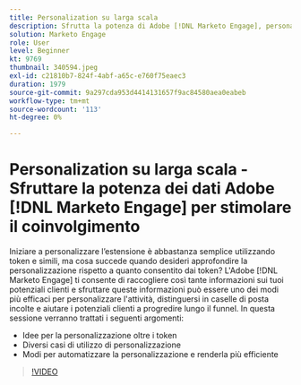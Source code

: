 ```yaml
---
title: Personalization su larga scala
description: Sfrutta la potenza di Adobe [!DNL Marketo Engage], personalizza oltre i token.
solution: Marketo Engage
role: User
level: Beginner
kt: 9769
thumbnail: 340594.jpeg
exl-id: c21810b7-824f-4abf-a65c-e760f75eaec3
duration: 1979
source-git-commit: 9a297cda953d4414131657f9ac84580aea0eabeb
workflow-type: tm+mt
source-wordcount: '113'
ht-degree: 0%

---
```


# Personalization su larga scala - Sfruttare la potenza dei dati Adobe [!DNL Marketo Engage] per stimolare il coinvolgimento

Iniziare a personalizzare l’estensione è abbastanza semplice utilizzando token e simili, ma cosa succede quando desideri approfondire la personalizzazione rispetto a quanto consentito dai token? L&#39;Adobe [!DNL Marketo Engage] ti consente di raccogliere così tante informazioni sui tuoi potenziali clienti e sfruttare queste informazioni può essere uno dei modi più efficaci per personalizzare l&#39;attività, distinguersi in caselle di posta incolte e aiutare i potenziali clienti a progredire lungo il funnel. In questa sessione verranno trattati i seguenti argomenti:

* Idee per la personalizzazione oltre i token
* Diversi casi di utilizzo di personalizzazione
* Modi per automatizzare la personalizzazione e renderla più efficiente

>[!VIDEO](https://video.tv.adobe.com/v/340594/?quality=12&learn=on)
